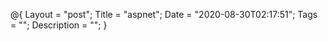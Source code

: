 @{
    Layout = "post";
    Title = "aspnet";
    Date = "2020-08-30T02:17:51";
    Tags = "";
    Description = "";
}